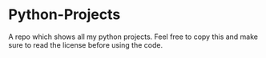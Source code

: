# Python-Projects
A repo which shows all my python projects.
Feel free to copy this and make sure to read the license before using the code.